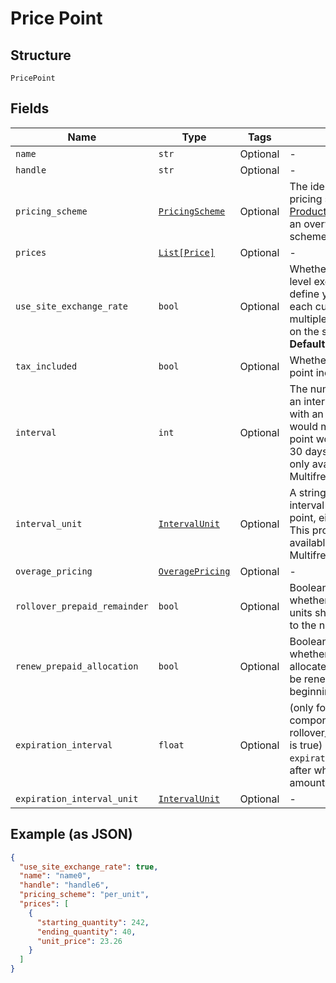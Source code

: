 
# Price Point

## Structure

`PricePoint`

## Fields

| Name | Type | Tags | Description |
|  --- | --- | --- | --- |
| `name` | `str` | Optional | - |
| `handle` | `str` | Optional | - |
| `pricing_scheme` | [`PricingScheme`](../../doc/models/pricing-scheme.md) | Optional | The identifier for the pricing scheme. See [Product Components](https://help.chargify.com/products/product-components.html) for an overview of pricing schemes. |
| `prices` | [`List[Price]`](../../doc/models/price.md) | Optional | - |
| `use_site_exchange_rate` | `bool` | Optional | Whether to use the site level exchange rate or define your own prices for each currency if you have multiple currencies defined on the site.<br>**Default**: `True` |
| `tax_included` | `bool` | Optional | Whether or not the price point includes tax |
| `interval` | `int` | Optional | The numerical interval. i.e. an interval of ‘30’ coupled with an interval_unit of day would mean this price point would renew every 30 days. This property is only available for sites with Multifrequency enabled. |
| `interval_unit` | [`IntervalUnit`](../../doc/models/interval-unit.md) | Optional | A string representing the interval unit for this price point, either month or day. This property is only available for sites with Multifrequency enabled. |
| `overage_pricing` | [`OveragePricing`](../../doc/models/overage-pricing.md) | Optional | - |
| `rollover_prepaid_remainder` | `bool` | Optional | Boolean which controls whether or not remaining units should be rolled over to the next period |
| `renew_prepaid_allocation` | `bool` | Optional | Boolean which controls whether or not the allocated quantity should be renewed at the beginning of each period |
| `expiration_interval` | `float` | Optional | (only for prepaid usage components where rollover_prepaid_remainder is true) The number of `expiration_interval_unit`s after which rollover amounts should expire |
| `expiration_interval_unit` | [`IntervalUnit`](../../doc/models/interval-unit.md) | Optional | - |

## Example (as JSON)

```json
{
  "use_site_exchange_rate": true,
  "name": "name0",
  "handle": "handle6",
  "pricing_scheme": "per_unit",
  "prices": [
    {
      "starting_quantity": 242,
      "ending_quantity": 40,
      "unit_price": 23.26
    }
  ]
}
```

